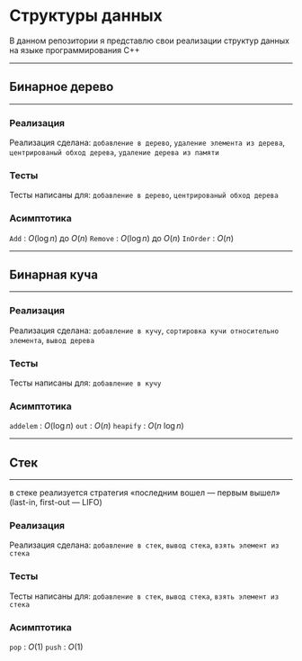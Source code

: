 # Структуры данных 
В данном репозитории я представлю свои реализации структур данных на языке программирования C++

----
## Бинарное дерево
----
### Реализация
Реализация сделана: `добавление в дерево`, `удаление элемента из дерева`, `центрированый обход дерева`, `удаление дерева из памяти`

### Тесты
Тесты написаны для: `добавление в дерево`, `центрированый обход дерева`

### Асимптотика
`Add` : $O(\log n)$ до $O(n)$
`Remove` : $O(\log n)$ до $O(n)$
`InOrder` : $O(n)$

----
## Бинарная куча
----
### Реализация
Реализация сделана: `добавление в кучу`, `сортировка кучи относительно элемента`, `вывод дерева`

### Тесты
Тесты написаны для: `добавление в кучу`

### Асимптотика
`addelem` : $O(\log n)$
`out` :  $O(n)$
`heapify` : $O(n\ \log{n})$

----
## Стек
----
в стеке реализуется стратегия «последним вошел — первым вышел» (last-in, first-out — LIFO)
### Реализация
Реализация сделана: `добавление в стек`, `вывод стека`, `взять элемент из стека`

### Тесты
Тесты написаны для: `добавление в стек`, `вывод стека`, `взять элемент из стека`

### Асимптотика
`pop` : $O(1)$
`push` :  $O(1)$
